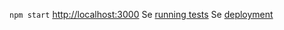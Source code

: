 `npm start`
[http://localhost:3000](http://localhost:3000)
Se [running tests](https://facebook.github.io/create-react-app/docs/running-tests) 
Se [deployment](https://facebook.github.io/create-react-app/docs/deployment)
